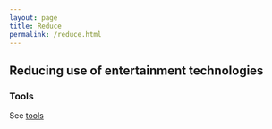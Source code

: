 ```yaml
---
layout: page
title: Reduce
permalink: /reduce.html
---
```


## Reducing use of entertainment technologies


### Tools
See <a href="/tools">tools</a>
